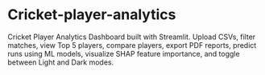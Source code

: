 # Cricket-player-analytics
Cricket Player Analytics Dashboard built with Streamlit. Upload CSVs, filter matches, view Top 5 players, compare players, export PDF reports, predict runs using ML models, visualize SHAP feature importance, and toggle between Light and Dark modes.
